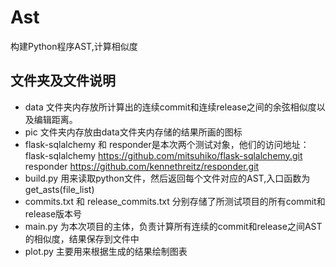 # Ast
构建Python程序AST,计算相似度
## 文件夹及文件说明
* data 文件夹内存放所计算出的连续commit和连续release之间的余弦相似度以及编辑距离。
* pic 文件夹内存放由data文件夹内存储的结果所画的图标
* flask-sqlalchemy 和 responder是本次两个测试对象，他们的访问地址：
flask-sqlalchemy https://github.com/mitsuhiko/flask-sqlalchemy.git
responder https://github.com/kennethreitz/responder.git
* build.py 用来读取python文件，然后返回每个文件对应的AST,入口函数为get_asts(file_list)
* commits.txt 和 release_commits.txt 分别存储了所测试项目的所有commit和release版本号
* main.py 为本次项目的主体，负责计算所有连续的commit和release之间AST的相似度，结果保存到文件中
* plot.py 主要用来根据生成的结果绘制图表
